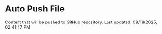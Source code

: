 # Auto Push File

Content that will be pushed to GitHub repository.
Last updated: 08/18/2025, 02:41:47 PM